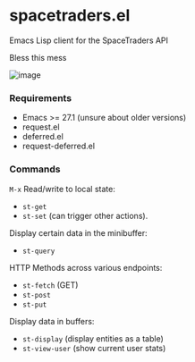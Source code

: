 # spacetraders.el
Emacs Lisp client for the SpaceTraders API

Bless this mess

![image](https://user-images.githubusercontent.com/19170025/113608380-220f4000-9610-11eb-9d38-3e1853d8aae0.png)

### Requirements
- Emacs >= 27.1 (unsure about older versions)
- request.el
- deferred.el
- request-deferred.el

### Commands
`M-x`
Read/write to local state:
- `st-get`
- `st-set` (can trigger other actions).

Display certain data in the minibuffer:
- `st-query`


HTTP Methods across various endpoints:
- `st-fetch` (GET)
- `st-post`
- `st-put`


Display data in buffers:
- `st-display` (display entities as a table)
- `st-view-user` (show current user stats)
